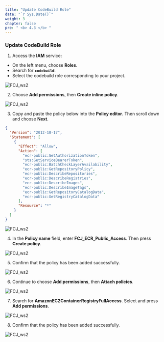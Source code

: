 ```yaml
---
title: "Update CodeBuild Role"
date: "`r Sys.Date()`"
weight: 3
chapter: false
pre: " <b> 4.3 </b> "
---
```


### Update CodeBuild Role

1. Access the **IAM** service:

- On the left menu, choose **Roles**.
- Search for **`codebuild`**.
- Select the codebuild role corresponding to your project.

![FCJ_ws2](/FCJ-Workshop-2/images/4.codebuild/21.png)

2. Choose **Add permissions**, then **Create inline policy**.

![FCJ_ws2](/FCJ-Workshop-2/images/4.codebuild/22.png)

3. Copy and paste the policy below into the **Policy editor**. Then scroll down and choose **Next**.

```json
{
  "Version": "2012-10-17",
  "Statement": [
    {
      "Effect": "Allow",
      "Action": [
        "ecr-public:GetAuthorizationToken",
        "sts:GetServiceBearerToken",
        "ecr-public:BatchCheckLayerAvailability",
        "ecr-public:GetRepositoryPolicy",
        "ecr-public:DescribeRepositories",
        "ecr-public:DescribeRegistries",
        "ecr-public:DescribeImages",
        "ecr-public:DescribeImageTags",
        "ecr-public:GetRepositoryCatalogData",
        "ecr-public:GetRegistryCatalogData"
      ],
      "Resource": "*"
    }
  ]
}
```

![FCJ_ws2](/FCJ-Workshop-2/images/4.codebuild/23.png)

4. In the **Policy name** field, enter **FCJ_ECR_Public_Access**. Then press **Create policy**.

![FCJ_ws2](/FCJ-Workshop-2/images/4.codebuild/24.png)

5. Confirm that the policy has been added successfully.

![FCJ_ws2](/FCJ-Workshop-2/images/4.codebuild/25.png)

6. Continue to choose **Add permissions**, then **Attach policies**.

![FCJ_ws2](/FCJ-Workshop-2/images/4.codebuild/26.png)

7. Search for **AmazonEC2ContainerRegistryFullAccess**. Select and press **Add permissions**.

![FCJ_ws2](/FCJ-Workshop-2/images/4.codebuild/27.png)

8. Confirm that the policy has been added successfully.

![FCJ_ws2](/FCJ-Workshop-2/images/4.codebuild/28.png)
